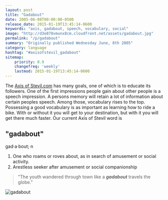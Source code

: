```yaml
---
layout: post
title: "Gadabout"
date: 2005-06-08T00:00:00-0500
release_date: 2015-01-19T13:45:14-0600
keywords: "axis, gadabout, speech, vocabulary, social"
image: "http://d3e878vmunx8cm.cloudfront.net/assets/gadabout.jpg"
permalink: "/p/gadabout"
summary: "Originally published Wednesday June, 8th 2005"
category: language
hashtag: "#axisofstevil_gadabout"
sitemap:
    priority: 0.9
    changefreq: 'weekly'
    lastmod: 2015-01-19T13:45:14-0600
---
```


[id_1]: http://d3e878vmunx8cm.cloudfront.net/assets/gadabout.jpg "gadabout"
The [Axis of Stevil.com](/ "Axis of Stevil.com") has many goals, one of which is to educate its followers. One of the first impressions people gain about other people is a speech impression. A persons memory will retain a lot of information about certain peoples speech. Among those, vocabulary rises to the top. Possessing a good vocabulary is as important as learning how to ride a bike. With or without it you will get to your destination, but with it you will get there much faster. Our current Axis of Stevil word is

## "gadabout" ##

gad·a·bout; n

1. One who roams or roves about, as in search of amusement or social activity.
2. Arestless seeker after amusement or social companionship
 
> "The youth wandered through town like a ***gadabout*** travels the globe."

![gadabout][id_1]
